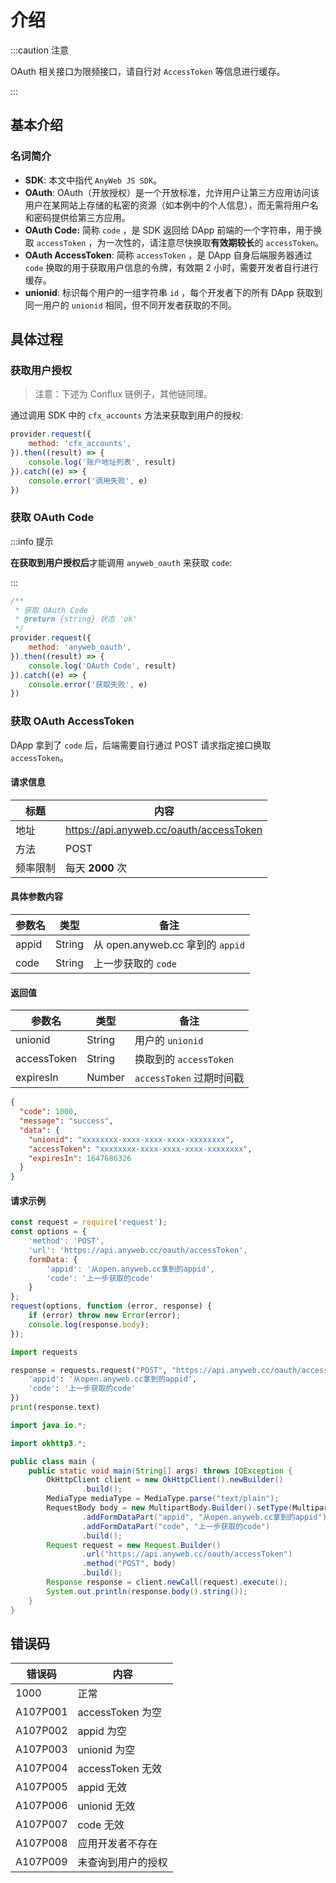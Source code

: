 # 介绍

:::caution 注意

OAuth 相关接口为限频接口，请自行对 `AccessToken` 等信息进行缓存。

:::

## 基本介绍

### 名词简介

* **SDK**: 本文中指代 `AnyWeb JS SDK`。
* **OAuth**: OAuth（开放授权）是一个开放标准，允许用户让第三方应用访问该用户在某网站上存储的私密的资源（如本例中的个人信息），而无需将用户名和密码提供给第三方应用。
* **OAuth Code:** 简称 `code` ，是 SDK 返回给 DApp 前端的一个字符串，用于换取 `accessToken` ，为一次性的，请注意尽快换取**有效期较长**的 `accessToken`。
* **OAuth AccessToken**: 简称 `accessToken` ，是 DApp 自身后端服务器通过 `code` 换取的用于获取用户信息的令牌，有效期 2 小时，需要开发者自行进行缓存。
* **unionid**: 标识每个用户的一组字符串 `id` ，每个开发者下的所有 DApp 获取到同一用户的 `unionid` 相同，但不同开发者获取的不同。

## 具体过程

### 获取用户授权

> 注意：下述为 Conflux 链例子，其他链同理。

通过调用 SDK 中的 `cfx_accounts` 方法来获取到用户的授权:

```javascript
provider.request({
    method: 'cfx_accounts',
}).then((result) => {
    console.log('账户地址列表', result)
}).catch((e) => {
    console.error('调用失败', e)
})
```

### 获取 OAuth Code

:::info 提示

**在获取到用户授权后**才能调用 `anyweb_oauth` 来获取 `code`:

:::

```javascript
/**
 * 获取 OAuth Code
 * @return {string} 状态 'ok'
 */
provider.request({
    method: 'anyweb_oauth',
}).then((result) => {
    console.log('OAuth Code', result)
}).catch((e) => {
    console.error('获取失败', e)
})
```

### 获取 OAuth AccessToken

DApp 拿到了 `code` 后，后端需要自行通过 POST 请求指定接口换取 `accessToken`。

#### 请求信息

|  标题   | 内容  |
|  ----  | ----  |
| 地址  | https://api.anyweb.cc/oauth/accessToken |
| 方法  | POST |
| 频率限制  | 每天 **2000** 次 |

#### 具体参数内容

|  参数名   | 类型  | 备注
|  ----  | ----  | ---- 
| appid  | String | 从 open.anyweb.cc 拿到的 `appid`
| code  | String | 上一步获取的 `code`

#### 返回值

|  参数名   | 类型  | 备注
|  ----  | ----  | ---- 
| unionid  | String | 用户的 `unionid`
| accessToken  | String | 换取到的 `accessToken`
| expiresIn  | Number | `accessToken` 过期时间戳

```json
{
  "code": 1000,
  "message": "success",
  "data": {
    "unionid": "xxxxxxxx-xxxx-xxxx-xxxx-xxxxxxxx",
    "accessToken": "xxxxxxxx-xxxx-xxxx-xxxx-xxxxxxxx",
    "expiresIn": 1647686326
  }
}
```

#### 请求示例

<Tabs>
<TabItem value="js" label="Node">

```javascript
const request = require('request');
const options = {
    'method': 'POST',
    'url': 'https://api.anyweb.cc/oauth/accessToken',
    formData: {
        'appid': '从open.anyweb.cc拿到的appid',
        'code': '上一步获取的code'
    }
};
request(options, function (error, response) {
    if (error) throw new Error(error);
    console.log(response.body);
});
```

</TabItem>
<TabItem value="py" label="Python">

```py
import requests

response = requests.request("POST", "https://api.anyweb.cc/oauth/accessToken", data={
    'appid': '从open.anyweb.cc拿到的appid',
    'code': '上一步获取的code'
})
print(response.text)
```

</TabItem>
<TabItem value="java" label="Java">

```java
import java.io.*;

import okhttp3.*;

public class main {
    public static void main(String[] args) throws IOException {
        OkHttpClient client = new OkHttpClient().newBuilder()
                .build();
        MediaType mediaType = MediaType.parse("text/plain");
        RequestBody body = new MultipartBody.Builder().setType(MultipartBody.FORM)
                .addFormDataPart("appid", "从open.anyweb.cc拿到的appid")
                .addFormDataPart("code", "上一步获取的code")
                .build();
        Request request = new Request.Builder()
                .url("https://api.anyweb.cc/oauth/accessToken")
                .method("POST", body)
                .build();
        Response response = client.newCall(request).execute();
        System.out.println(response.body().string());
    }
}

```

</TabItem>
</Tabs>

## 错误码

| 错误码 | 内容 |
| ---- | ---- |
| 1000 | 正常| 
|A107P001 | accessToken 为空
|A107P002 | appid 为空
| A107P003 | unionid 为空
| A107P004 | accessToken 无效
| A107P005 | appid 无效
|A107P006 | unionid 无效
|A107P007| code 无效
|A107P008|应用开发者不存在
|A107P009|未查询到用户的授权

